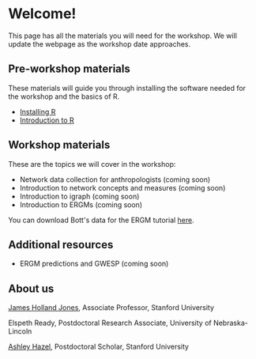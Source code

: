 # Welcome!

This page has all the materials you will need for the workshop. We will update the webpage as the workshop date approaches.

## Pre-workshop materials

These materials will guide you through installing the software needed for the workshop and the basics of R.

- [Installing R](R-setup.md)
- [Introduction to R](intro-r.md)

## Workshop materials

These are the topics we will cover in the workshop:

- Network data collection for anthropologists (coming soon)
- Introduction to network concepts and measures (coming soon)
- Introduction to igraph (coming soon)
- Introduction to ERGMs (coming soon)

You can download Bott's data for the ERGM tutorial [here](bott.RData).

## Additional resources

- ERGM predictions and GWESP (coming soon)


## About us

[James Holland Jones](https://people.stanford.edu/jhj1/), Associate Professor, Stanford University

Elspeth Ready, Postdoctoral Research Associate, University of Nebraska-Lincoln

[Ashley Hazel](https://anthropology.stanford.edu/people/ashley-hazel), Postdoctoral Scholar, Stanford University
